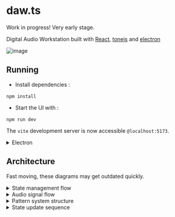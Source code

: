 # daw.ts

Work in progress! Very early stage.

Digital Audio Workstation built with [React](https://react.dev/), [tonejs](https://tonejs.github.io/) and [electron](https://www.electronjs.org/)

![image](https://github.com/user-attachments/assets/6f8893a1-06b8-4206-9cbe-9bd51cb9fd74)

## Running

- Install dependencies :

```commandline
npm install
```

- Start the UI with :

```commandline
npm run dev
```

The `vite` development server is now accessible `@localhost:5173`.

<details>
  <summary>Electron</summary>
  
  - Start the `electron` development app with :

```commandline
npm run app:dev
```

- Build the electron app with:

```commandline
npm run app electron:build
```

- Clean build files with:

```commandline
npm run clean
```

More building commands are defined in `package.json`.
Currently the electron window needs to have the development server running `@localhost:5173`.

</details>

## Architecture

Fast moving, these diagrams may get outdated quickly.

<details>
  <summary>
    State management flow
  </summary>
    <img src="https://raw.githubusercontent.com/yannmazita/daw.ts/refs/heads/main/docs/state_management_flow.png">
</details>

<details>
  <summary>
    Audio signal flow
  </summary>
    <img src="https://raw.githubusercontent.com/yannmazita/daw.ts/refs/heads/main/docs/audio_signal_flow.png">
</details>

<details>
  <summary>
    Pattern system structure
  </summary>
    <img src="https://raw.githubusercontent.com/yannmazita/daw.ts/refs/heads/main/docs/pattern_system_structure.png">
</details>

<details>
  <summary>
    State update sequence
  </summary>
    <img src="https://raw.githubusercontent.com/yannmazita/daw.ts/refs/heads/main/docs/state_update_sequence.png">
</details>
